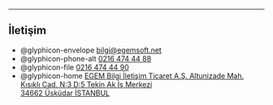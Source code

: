- - -
## İletişim

- @glyphicon-envelope [bilgi@egemsoft.net](mailto:bilgi@egemsoft.net)
- @glyphicon-phone-alt [0216 474 44 88](tel:02164744488)
- @glyphicon-file [0216 474 44 90](tel:02164744490)
- @glyphicon-home [EGEM Bilgi İletişim Ticaret A.Ş.
  Altunizade Mah. Kısıklı Cad. N:3 D:5 Tekin Ak İş Merkezi  
  34662 Üsküdar İSTANBUL](https://www.google.com/maps/place/Kısıklı+Cd+No:3)
